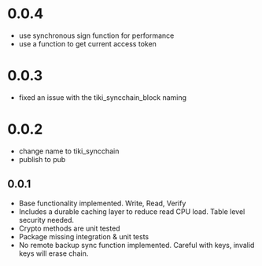 # 0.0.4

* use synchronous sign function for performance
* use a function to get current access token

# 0.0.3

* fixed an issue with the tiki_syncchain_block naming

# 0.0.2

* change name to tiki_syncchain
* publish to pub

## 0.0.1

* Base functionality implemented. Write, Read, Verify
* Includes a durable caching layer to reduce read CPU 
  load. Table level security needed.
* Crypto methods are unit tested
* Package missing integration & unit tests
* No remote backup sync function implemented. 
  Careful with keys, invalid keys will erase chain.

